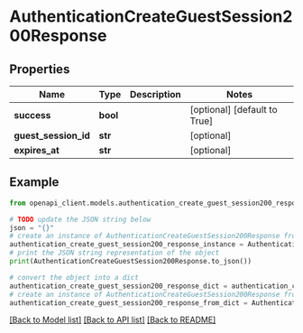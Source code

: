 # AuthenticationCreateGuestSession200Response


## Properties

Name | Type | Description | Notes
------------ | ------------- | ------------- | -------------
**success** | **bool** |  | [optional] [default to True]
**guest_session_id** | **str** |  | [optional] 
**expires_at** | **str** |  | [optional] 

## Example

```python
from openapi_client.models.authentication_create_guest_session200_response import AuthenticationCreateGuestSession200Response

# TODO update the JSON string below
json = "{}"
# create an instance of AuthenticationCreateGuestSession200Response from a JSON string
authentication_create_guest_session200_response_instance = AuthenticationCreateGuestSession200Response.from_json(json)
# print the JSON string representation of the object
print(AuthenticationCreateGuestSession200Response.to_json())

# convert the object into a dict
authentication_create_guest_session200_response_dict = authentication_create_guest_session200_response_instance.to_dict()
# create an instance of AuthenticationCreateGuestSession200Response from a dict
authentication_create_guest_session200_response_from_dict = AuthenticationCreateGuestSession200Response.from_dict(authentication_create_guest_session200_response_dict)
```
[[Back to Model list]](../README.md#documentation-for-models) [[Back to API list]](../README.md#documentation-for-api-endpoints) [[Back to README]](../README.md)


